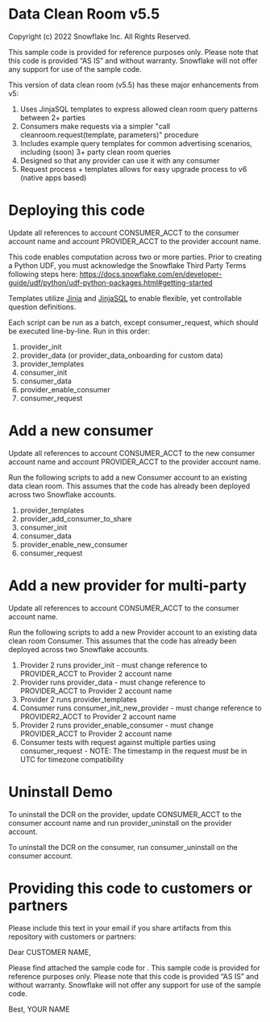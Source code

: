 # Data Clean Room v5.5
Copyright (c) 2022 Snowflake Inc. All Rights Reserved.

This sample code is provided for reference purposes only.  Please note that this code is provided “AS IS” and without warranty.  Snowflake will not offer any support for use of the sample code.


This version of data clean room (v5.5) has these major enhancements from v5:

1. Uses JinjaSQL templates to express allowed clean room query patterns between 2+ parties
2. Consumers make requests via a simpler "call cleanroom.request(template, parameters)" procedure
3. Includes example query templates for common advertising scenarios, including (soon) 3+ party clean room queries
4. Designed so that any provider can use it with any consumer
5. Request process + templates allows for easy upgrade process to v6 (native apps based)

# Deploying this code

Update all references to account CONSUMER_ACCT to the consumer account name and account PROVIDER_ACCT to the provider account name.

This code enables computation across two or more parties. Prior to creating a Python UDF, you must acknowledge the Snowflake Third Party Terms following steps here:
https://docs.snowflake.com/en/developer-guide/udf/python/udf-python-packages.html#getting-started

Templates utilize [Jinja](https://jinja.palletsprojects.com/en/3.1.x/) and [JinjaSQL](https://github.com/sripathikrishnan/jinjasql) to enable flexible, yet controllable question definitions.

Each script can be run as a batch, except consumer_request, which should be executed line-by-line. Run in this order:

1. provider_init
2. provider_data (or provider_data_onboarding for custom data)
3. provider_templates
4. consumer_init
5. consumer_data
4. provider_enable_consumer
5. consumer_request

# Add a new consumer

Update all references to account CONSUMER_ACCT to the new consumer account name and account PROVIDER_ACCT to the provider account name.

Run the following scripts to add a new Consumer account to an existing data clean room. This assumes that the code has already been deployed across two Snowflake accounts.

1. provider_templates
2. provider_add_consumer_to_share
3. consumer_init
4. consumer_data
5. provider_enable_new_consumer
6. consumer_request

# Add a new provider for multi-party

Update all references to account CONSUMER_ACCT to the consumer account name.

Run the following scripts to add a new Provider account to an existing data clean room Consumer. This assumes that the code has already been deployed across two Snowflake accounts.

1. Provider 2 runs provider_init - must change reference to PROVIDER_ACCT to Provider 2 account name
2. Provider runs provider_data - must change reference to PROVIDER_ACCT to Provider 2 account name
2. Provider 2 runs provider_templates
3. Consumer runs consumer_init_new_provider - must change reference to PROVIDER2_ACCT to Provider 2 account name
4. Provider 2 runs provider_enable_consumer - must change PROVIDER_ACCT to Provider 2 account name
5. Consumer tests with request against multiple parties using consumer_request - NOTE: The timestamp in the request must be in UTC for timezone compatibility

# Uninstall Demo

To uninstall the DCR on the provider, update CONSUMER_ACCT to the consumer account name and run provider_uninstall on the provider account.

To uninstall the DCR on the consumer, run consumer_uninstall on the consumer account.

# Providing this code to customers or partners

Please include this text in your email if you share artifacts from this repository with customers or partners:

Dear CUSTOMER NAME,

Please find attached the sample code for <description of sample code>.  This sample code is provided for reference purposes only.  Please note that this code is provided “AS IS” and without warranty.  Snowflake will not offer any support for use of the sample code.

Best,
YOUR NAME
